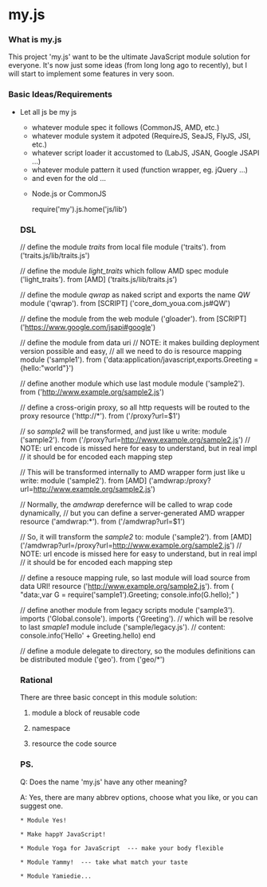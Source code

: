 # my.js #

### What is my.js ###

This project 'my.js' want to be the ultimate JavaScript module solution for 
everyone. It's now just some ideas (from long long ago to recently), but I 
will start to implement some features in very soon.

### Basic Ideas/Requirements ###

* Let all js be my js

	* whatever module spec it follows (CommonJS, AMD, etc.)
	* whatever module system it adpoted (RequireJS, SeaJS, FlyJS, JSI, etc.)
	* whatever script loader it accustomed to (LabJS, JSAN, Google JSAPI ...)
	* whatever module pattern it used (function wrapper, eg. jQuery ...)
	* and even for the old <script> files

* Easy to read, write and maitain the module definitions

	* define modules with a DSL which use a designed JavaScript syntax subset
	* support both centrelized and distributed module definition
	* support both local files/directories and web URLs
	* can build buddled packages for diff enviroments
		(eg. can generate diff deployment files for diff browsers)
	* minify the diffs of dev/product via resouce mapping rules
	* limited module version support (to avoid bad practice)

* Optimized for AMD
	most other forms will be first transformed to AMD form

* Allow define imports/exports for the module, require() is buzzy and bad 

* Server-solution friendly
	* cross-origin proxy
	* scripts merge and minifier
	* AMD wrapper
	* alternative URLs from cdn
	 
* Add-ons
	* Allow to add wrapper, preprocessor, transformer, compiler
	* Example: module directive addon
		allow import/export/module/submoudle directives in diff styles

### Usage ###

* Browser:

	<head>
	...
	<script src="http://hax.github.com/my.js" home="/js/lib"></script>
	...
	</head>

* Node.js or CommonJS

	require('my').js.home('js/lib')

### DSL ###

// define the module _traits_ from local file
module ('traits'). from ('traits.js/lib/traits.js')

// define the module _light_traits_ which follow AMD spec
module ('light_traits'). from [AMD] ('traits.js/lib/traits.js')

// define the module _qwrap_ as naked script and exports the name _QW_
module ('qwrap'). from [SCRIPT] ('core_dom_youa.com.js#QW')

// define the module from the web
module ('gloader'). from [SCRIPT] ('https://www.google.com/jsapi#google')

// define the module from data uri
// NOTE: it makes building deployment version possible and easy,
//       all we need to do is resource mapping
module ('sample1'). from ('data:application/javascript,exports.Greeting = {hello:"world"}')

// define another module which use last module
module ('sample2'). from ('http://www.example.org/sample2.js')

// define a cross-origin proxy, so all http requests will be routed to the proxy
resource ('http://*'). from ('/proxy?url=$1')

// so _sample2_ will be transformed, and just like u write:
module ('sample2'). from ('/proxy?url=http://www.example.org/sample2.js')
// NOTE: url encode is missed here for easy to understand, but in real impl  
//       it should be for encoded each mapping step

// This will be transformed internally to AMD wrapper form just like u write:
module ('sample2'). from [AMD] ('amdwrap:/proxy?url=http://www.example.org/sample2.js')

// Normally, the _amdwrap_ derefernce will be called to wrap code dynamically,
// but you can define a server-generated AMD wrapper
resource ('amdwrap:*'). from ('/amdwrap?url=$1')

// So, it will transform the _sample2_ to:
module ('sample2'). from [AMD] ('/amdwrap?url=/proxy?url=http://www.example.org/sample2.js')
// NOTE: url encode is missed here for easy to understand, but in real impl 
//       it should be for encoded each mapping step


// define a resouce mapping rule, so last module will load source from data URI!
resource ('http://www.example.org/sample2.js'). from (
	"data:,var G = require('sample1').Greeting; console.info(G.hello);"
)

// define another module from legacy scripts
module ('sample3'). 
	imports ('Global.console').
	imports ('Greeting'). // which will be resolve to last _smaple1_ module
	include ('sample/legacy.js'). // content: console.info('Hello' + Greeting.hello)
end

// define a module delegate to directory, so the modules definitions can be distributed
module ('geo'). from ('geo/*')


### Rational ###

There are three basic concept in this module solution:
1. module
	a block of reusable code 
2. namespace
	
3. resource
	the code source


### PS. ###

Q:	Does the name 'my.js' have any other meaning?

A:	Yes, there are many abbrev options, choose what you like,
	or you can suggest one.

	* Module Yes!

	* Make happY JavaScript!
	
	* Module Yoga for JavaScript  --- make your body flexible
	
	* Module Yammy!  --- take what match your taste
	
	* Module Yamiedie...
	
 
 